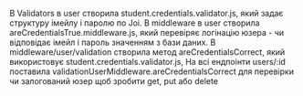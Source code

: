 В Validators в user створила student.credentials.validator.js, який задає структуру імейлу і паролю по Joi. 
В middleware в user створила areCredentialsTrue.middleware.js, який перевіряє логінацію юзера - чи відповідає імейл і пароль значенням з бази даних.
В middleware/user/validation створила метод areCredentialsCorrect, який використовує student.credentials.validator.js,
На всі ендпоінти users/:id поставила validationUserMiddleware.areCredentialsCorrect для перевірки чи залогований юзер щоб зробити get, put або delete
